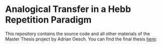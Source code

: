 # Analogical Transfer in a Hebb Repetition Paradigm

This repository contains the source code and all other materials of the Master Thesis project by Adrian Oesch. You can find the final thesis [here](../master/tex/MasterThesis_AdrianOesch_09724063.pdf):

